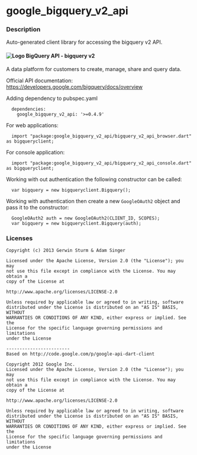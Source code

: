 # google_bigquery_v2_api

### Description

Auto-generated client library for accessing the bigquery v2 API.

#### ![Logo](http://www.google.com/images/icons/product/search-16.gif) BigQuery API - bigquery v2

A data platform for customers to create, manage, share and query data.

Official API documentation: https://developers.google.com/bigquery/docs/overview

Adding dependency to pubspec.yaml

```
  dependencies:
    google_bigquery_v2_api: '>=0.4.9'
```

For web applications:

```
  import "package:google_bigquery_v2_api/bigquery_v2_api_browser.dart" as bigqueryclient;
```

For console application:

```
  import "package:google_bigquery_v2_api/bigquery_v2_api_console.dart" as bigqueryclient;
```

Working with out authentication the following constructor can be called:

```
  var bigquery = new bigqueryclient.Bigquery();
```

Working with authentication then create a new `GoogleOAuth2` object and pass it to the constructor:


```
  GoogleOAuth2 auth = new GoogleOAuth2(CLIENT_ID, SCOPES);
  var bigquery = new bigqueryclient.Bigquery(auth);
```

### Licenses

```
Copyright (c) 2013 Gerwin Sturm & Adam Singer

Licensed under the Apache License, Version 2.0 (the "License"); you may 
not use this file except in compliance with the License. You may obtain a 
copy of the License at

http://www.apache.org/licenses/LICENSE-2.0

Unless required by applicable law or agreed to in writing, software
distributed under the License is distributed on an "AS IS" BASIS, WITHOUT
WARRANTIES OR CONDITIONS OF ANY KIND, either express or implied. See the
License for the specific language governing permissions and limitations 
under the License

------------------------
Based on http://code.google.com/p/google-api-dart-client

Copyright 2012 Google Inc.
Licensed under the Apache License, Version 2.0 (the "License"); you may 
not use this file except in compliance with the License. You may obtain a
copy of the License at

http://www.apache.org/licenses/LICENSE-2.0

Unless required by applicable law or agreed to in writing, software
distributed under the License is distributed on an "AS IS" BASIS, WITHOUT
WARRANTIES OR CONDITIONS OF ANY KIND, either express or implied. See the
License for the specific language governing permissions and limitations 
under the License

```
